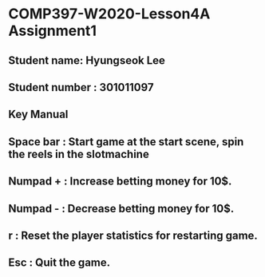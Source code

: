 # COMP397-W2020-Lesson4A Assignment1

## Student name: Hyungseok Lee
## Student number : 301011097

## Key Manual

## Space bar : Start game at the start scene, spin the reels in the slotmachine
## Numpad + : Increase betting money for 10$.
## Numpad - : Decrease betting money for 10$.
## r : Reset the player statistics for restarting game.
## Esc : Quit the game.
